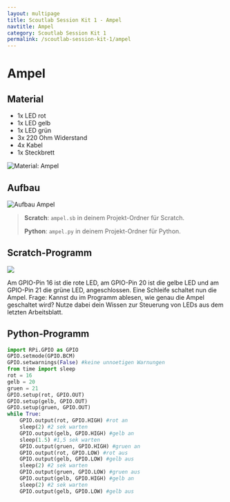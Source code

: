 ```yaml
---
layout: multipage
title: Scoutlab Session Kit 1 - Ampel
navtitle: Ampel
category: Scoutlab Session Kit 1
permalink: /scoutlab-session-kit-1/ampel
---
```

# Ampel
## Material
* 1x LED rot
* 1x LED gelb
* 1x LED grün
* 3x 220 Ohm Widerstand
* 4x Kabel
* 1x Steckbrett

![Material: Ampel](images/material_ampel.png)

<div style="page-break-after: always;"></div>

## Aufbau

![Aufbau  Ampel](images/led_ampel_Steckplatine_gpio.png)

>**Scratch**: `ampel.sb` in deinem Projekt-Ordner für Scratch.
>
>**Python**: `ampel.py` in deinem Projekt-Ordner für Python.

<div style="page-break-after: always;"></div>

## Scratch-Programm

![](images/ampel.png)

Am GPIO-Pin 16 ist die rote LED, am GPIO-Pin 20 ist die gelbe LED und am GPIO-Pin 21 die grüne LED, angeschlossen. Eine Schleife schaltet nun die Ampel. Frage: Kannst du im Programm ablesen, wie genau die Ampel geschaltet wird? Nutze dabei dein Wissen zur Steuerung von LEDs aus dem letzten Arbeitsblatt.

## Python-Programm

```python
import RPi.GPIO as GPIO
GPIO.setmode(GPIO.BCM)
GPIO.setwarnings(False) #keine unnoetigen Warnungen
from time import sleep
rot = 16
gelb = 20
gruen = 21
GPIO.setup(rot, GPIO.OUT)
GPIO.setup(gelb, GPIO.OUT)
GPIO.setup(gruen, GPIO.OUT)
while True:
	GPIO.output(rot, GPIO.HIGH) #rot an
	sleep(2) #2 sek warten
	GPIO.output(gelb, GPIO.HIGH) #gelb an
	sleep(1.5) #1,5 sek warten
	GPIO.output(gruen, GPIO.HIGH) #gruen an
	GPIO.output(rot, GPIO.LOW) #rot aus
	GPIO.output(gelb, GPIO.LOW) #gelb aus
	sleep(2) #2 sek warten
	GPIO.output(gruen, GPIO.LOW) #gruen aus
	GPIO.output(gelb, GPIO.HIGH) #gelb an
	sleep(2) #2 sek warten
	GPIO.output(gelb, GPIO.LOW) #gelb aus
```

